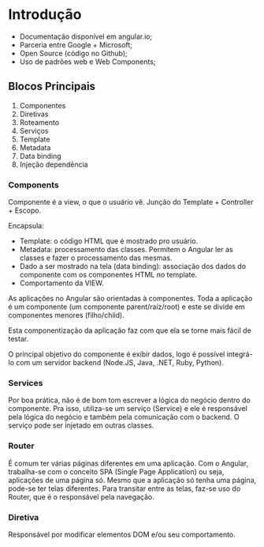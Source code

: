 # Introdução

- Documentação disponível em angular.io;
- Parceria entre Google + Microsoft;
- Open Source (código no Github);
- Uso de padrões web e Web Components;

## Blocos Principais

1. Componentes
1. Diretivas
1. Roteamento
1. Serviços
1. Template
1. Metadata
1. Data binding
1. Injeção dependência

### Components

Componente é a view, o que o usuário vê.
Junção do Template + Controller + Escopo.

Encapsula:

- Template: o código HTML que é mostrado pro usuário.
- Metadata: processamento das classes. Permitem o Angular ler as classes e fazer o processamento das mesmas.
- Dado a ser mostrado na tela (data binding): associação dos dados do componente com os componentes HTML no template.
- Comportamento da VIEW.

As aplicações no Angular são orientadas à componentes. Toda a aplicação é um componente (um componente parent/raíz/root) e este se divide em componentes menores (filho/child).

Esta componentização da aplicação faz com que ela se torne mais fácil de testar.

O principal objetivo do componente é exibir dados, logo é possível integrá-lo com um servidor backend (Node.JS, Java, .NET, Ruby, Python).

### Services

Por boa prática, não é de bom tom escrever a lógica do negócio dentro do componente. Pra isso, utiliza-se um serviço (Service) e ele é responsável pela lógica do negócio e também pela comunicação com o backend. O serviço pode ser injetado em outras classes.

### Router

É comum ter várias páginas diferentes em uma aplicação. Com o Angular, trabalha-se com o conceito SPA (Single Page Application) ou seja, aplicações de uma página só. Mesmo que a aplicação só tenha uma página, pode-se ter telas diferentes. Para transitar entre as telas, faz-se uso do Router, que é o responsável pela navegação.

### Diretiva

Responsável por modificar elementos DOM e/ou seu comportamento.